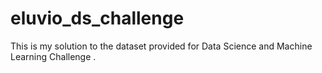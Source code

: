 # eluvio_ds_challenge

This is my solution to the dataset provided for Data Science and Machine Learning Challenge . 
